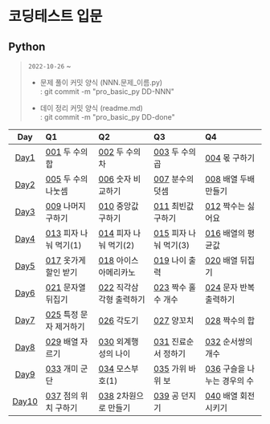 # 코딩테스트 입문

## Python

> `2022-10-26` ~
>
> - 문제 풀이 커밋 양식 (NNN.문제\_이름.py)  
>   : git commit -m "pro_basic_py DD-NNN"
>
> - 데이 정리 커밋 양식 (readme.md)  
>   : git commit -m "pro_basic_py DD-done"

|   Day   | Q1                       | Q2                        | Q3                      | Q4                            |
| :-----: | :----------------------- | :------------------------ | :---------------------- | :---------------------------- |
| [Day1]  | [001] 두 수의 합         | [002] 두 수의 차          | [003] 두 수의 곱        | [004] 몫 구하기               |
| [Day2]  | [005] 두 수의 나눗셈     | [006] 숫자 비교하기       | [007] 분수의 덧셈       | [008] 배열 두배 만들기        |
| [Day3]  | [009] 나머지 구하기      | [010] 중앙값 구하기       | [011] 최빈값 구하기     | [012] 짝수는 싫어요           |
| [Day4]  | [013] 피자 나눠 먹기(1)  | [014] 피자 나눠 먹기(2)   | [015] 피자 나눠 먹기(3) | [016] 배열의 평균값           |
| [Day5]  | [017] 옷가게 할인 받기   | [018] 아이스 아메리카노   | [019] 나이 출력         | [020] 배열 뒤집기             |
| [Day6]  | [021] 문자열 뒤집기      | [022] 직각삼각형 출력하기 | [023] 짝수 홀수 개수    | [024] 문자 반복 출력하기      |
| [Day7]  | [025] 특정 문자 제거하기 | [026] 각도기              | [027] 양꼬치            | [028] 짝수의 합               |
| [Day8]  | [029] 배열 자르기        | [030] 외계행성의 나이     | [031] 진료순서 정하기   | [032] 순서쌍의 개수           |
| [Day9]  | [033] 개미 군단          | [034] 모스부호(1)         | [035] 가위 바위 보      | [036] 구슬을 나누는 경우의 수 |
| [Day10] | [037] 점의 위치 구하기   | [038] 2차원으로 만들기    | [039] 공 던지기         | [040] 배열 회전시키기         |

[day1]: https://github.com/dailythm/dailythm-ryeong/tree/main/Programmers/CodingTest-basic/python/Day-01/readme.md
[001]: https://school.programmers.co.kr/learn/courses/30/lessons/120802
[002]: https://school.programmers.co.kr/learn/courses/30/lessons/120803
[003]: https://school.programmers.co.kr/learn/courses/30/lessons/120804
[004]: https://school.programmers.co.kr/learn/courses/30/lessons/120805
[day2]: https://github.com/dailythm/dailythm-ryeong/tree/main/Programmers/CodingTest-basic/python/Day-02/readme.md
[005]: https://school.programmers.co.kr/learn/courses/30/lessons/120806
[006]: https://school.programmers.co.kr/learn/courses/30/lessons/120807
[007]: https://school.programmers.co.kr/learn/courses/30/lessons/120808
[008]: https://school.programmers.co.kr/learn/courses/30/lessons/120809
[day3]: https://github.com/dailythm/dailythm-ryeong/tree/main/Programmers/CodingTest-basic/python/Day-03/readme.md
[009]: https://school.programmers.co.kr/learn/courses/30/lessons/120810
[010]: https://school.programmers.co.kr/learn/courses/30/lessons/120811
[011]: https://school.programmers.co.kr/learn/courses/30/lessons/120812
[012]: https://school.programmers.co.kr/learn/courses/30/lessons/120813
[day4]: https://github.com/dailythm/dailythm-ryeong/tree/main/Programmers/CodingTest-basic/python/Day-04/readme.md
[013]: https://school.programmers.co.kr/learn/courses/30/lessons/120814
[014]: https://school.programmers.co.kr/learn/courses/30/lessons/120815
[015]: https://school.programmers.co.kr/learn/courses/30/lessons/120816
[016]: https://school.programmers.co.kr/learn/courses/30/lessons/120817
[day5]: https://github.com/dailythm/dailythm-ryeong/tree/main/Programmers/CodingTest-basic/python/Day-05/readme.md
[017]: https://school.programmers.co.kr/learn/courses/30/lessons/120818
[018]: https://school.programmers.co.kr/learn/courses/30/lessons/120819
[019]: https://school.programmers.co.kr/learn/courses/30/lessons/120820
[020]: https://school.programmers.co.kr/learn/courses/30/lessons/120821
[day6]: https://github.com/dailythm/dailythm-ryeong/tree/main/Programmers/CodingTest-basic/python/Day-06/readme.md
[021]: https://school.programmers.co.kr/learn/courses/30/lessons/120822
[022]: https://school.programmers.co.kr/learn/courses/30/lessons/120823
[023]: https://school.programmers.co.kr/learn/courses/30/lessons/120824
[024]: https://school.programmers.co.kr/learn/courses/30/lessons/120825
[day7]: https://github.com/dailythm/dailythm-ryeong/tree/main/Programmers/CodingTest-basic/python/Day-07/readme.md
[025]: https://school.programmers.co.kr/learn/courses/30/lessons/120826
[026]: https://school.programmers.co.kr/learn/courses/30/lessons/120829
[027]: https://school.programmers.co.kr/learn/courses/30/lessons/120830
[028]: https://school.programmers.co.kr/learn/courses/30/lessons/120831
[day8]: https://github.com/dailythm/dailythm-ryeong/tree/main/Programmers/CodingTest-basic/python/Day-08/readme.md
[029]: https://school.programmers.co.kr/learn/courses/30/lessons/120833
[030]: https://school.programmers.co.kr/learn/courses/30/lessons/120834
[031]: https://school.programmers.co.kr/learn/courses/30/lessons/120835
[032]: https://school.programmers.co.kr/learn/courses/30/lessons/120836
[day9]: https://github.com/dailythm/dailythm-ryeong/tree/main/Programmers/CodingTest-basic/python/Day-09/readme.md
[033]: https://school.programmers.co.kr/learn/courses/30/lessons/120837
[034]: https://school.programmers.co.kr/learn/courses/30/lessons/120838
[035]: https://school.programmers.co.kr/learn/courses/30/lessons/120839
[036]: https://school.programmers.co.kr/learn/courses/30/lessons/120840
[day10]: https://github.com/dailythm/dailythm-ryeong/tree/main/Programmers/CodingTest-basic/python/Day-10/readme.md
[037]: https://school.programmers.co.kr/learn/courses/30/lessons/120841
[038]: https://school.programmers.co.kr/learn/courses/30/lessons/120842
[039]: https://school.programmers.co.kr/learn/courses/30/lessons/120843
[040]: https://school.programmers.co.kr/learn/courses/30/lessons/120844

</details>

<!-- ## JavaScript

> `2022-10-27` ~
>
> - 문제 풀이 커밋 양식 (NNN.문제\_이름.js)
>   : git commit -m "pro_basic_js DD-NNN"
>
> - 데이 정리 커밋 양식 (readme.md)
>   : git commit -m "pro_basic_js DD-done" -->
